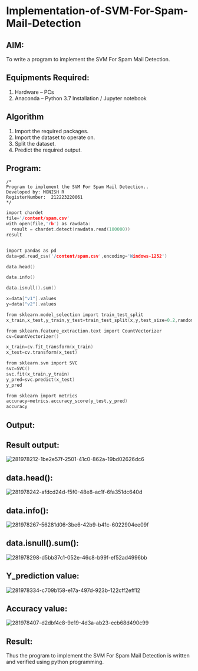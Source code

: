 # Implementation-of-SVM-For-Spam-Mail-Detection

## AIM:
To write a program to implement the SVM For Spam Mail Detection.

## Equipments Required:
1. Hardware – PCs
2. Anaconda – Python 3.7 Installation / Jupyter notebook

## Algorithm
1. Import the required packages.
2. Import the dataset to operate on.
3. Split the dataset.
4. Predict the required output.

## Program:
```
/*
Program to implement the SVM For Spam Mail Detection..
Developed by: MONISH R
RegisterNumber:  212223220061
*/
```
```c
import chardet
file='/content/spam.csv'
with open(file,'rb') as rawdata:
  result = chardet.detect(rawdata.read(100000))
result


import pandas as pd
data=pd.read_csv('/content/spam.csv',encoding='Windows-1252')

data.head()

data.info()

data.isnull().sum()

x=data["v1"].values
y=data["v2"].values

from sklearn.model_selection import train_test_split
x_train,x_test,y_train,y_test=train_test_split(x,y,test_size=0.2,random_state=0)

from sklearn.feature_extraction.text import CountVectorizer
cv=CountVectorizer()

x_train=cv.fit_transform(x_train)
x_test=cv.transform(x_test)

from sklearn.svm import SVC
svc=SVC()
svc.fit(x_train,y_train)
y_pred=svc.predict(x_test)
y_pred

from sklearn import metrics
accuracy=metrics.accuracy_score(y_test,y_pred)
accuracy
```

## Output:
## Result output:
![281978212-1be2e57f-2501-41c0-862a-19bd02626dc6](https://github.com/charumathiramesh/Implementation-of-SVM-For-Spam-Mail-Detection/assets/120204455/28a5795a-2580-433a-9443-e2f07c687b5e)


## data.head():
![281978242-afdcd24d-f5f0-48e8-ac1f-6fa351dc640d](https://github.com/charumathiramesh/Implementation-of-SVM-For-Spam-Mail-Detection/assets/120204455/5cdf8c27-cb0a-43b9-86c0-a2db5671c78d)

## data.info():


![281978267-56281d06-3be6-42b9-b41c-6022904ee09f](https://github.com/charumathiramesh/Implementation-of-SVM-For-Spam-Mail-Detection/assets/120204455/6c9e9c39-9def-41c3-993e-73ef4e37ac30)

## data.isnull().sum():
![281978298-d5bb37c1-052e-46c8-b99f-ef52ad4996bb](https://github.com/charumathiramesh/Implementation-of-SVM-For-Spam-Mail-Detection/assets/120204455/8cc08474-d436-4d1f-b9fd-300e03f40aca)

## Y_prediction value:
![281978334-c709b158-e17a-497d-923b-122cff2eff12](https://github.com/charumathiramesh/Implementation-of-SVM-For-Spam-Mail-Detection/assets/120204455/4ae9ec2d-9001-432f-8bb9-9ae3de9e2311)

 ## Accuracy value:

![281978407-d2dbf4c8-9e19-4d3a-ab23-ecb68d490c99](https://github.com/charumathiramesh/Implementation-of-SVM-For-Spam-Mail-Detection/assets/120204455/7d5ffca2-ba4e-4690-b5d1-524d12659f1c)




## Result:
Thus the program to implement the SVM For Spam Mail Detection is written and verified using python programming.

